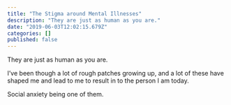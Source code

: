 ```yaml
---
title: "The Stigma around Mental Illnesses"
description: "They are just as human as you are."
date: "2019-06-03T12:02:15.679Z"
categories: []
published: false
---
```


They are just as human as you are.

I’ve been though a lot of rough patches growing up, and a lot of these have shaped me and lead to me to result in to the person I am today. 

Social anxiety being one of them.
